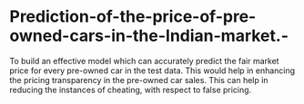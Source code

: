 # Prediction-of-the-price-of-pre-owned-cars-in-the-Indian-market.-
 To build an effective model which can accurately predict the fair market price for every pre-owned car in the test data. This would help in enhancing the pricing transparency in the pre-owned car sales. This can help in reducing the instances of cheating, with respect to false pricing.
